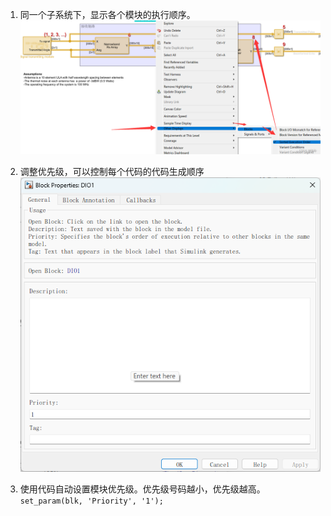 1. 同一个子系统下，显示各个模块的执行顺序。
![](显示代码执行顺序.png)

2. 调整优先级，可以控制每个代码的代码生成顺序
![](设置模块优先级.png)

3. 使用代码自动设置模块优先级。优先级号码越小，优先级越高。
`set_param(blk, 'Priority', '1');`


